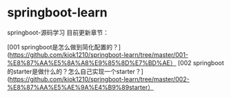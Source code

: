 # springboot-learn
springboot-源码学习
目前更新章节：

[001 springboot是怎么做到简化配置的？](https://github.com/kiok1210/springboot-learn/tree/master/001-%E8%87%AA%E5%8A%A8%E9%85%8D%E7%BD%AE）
[002 springboot的starter是做什么的？怎么自己实现一个starter？](https://github.com/kiok1210/springboot-learn/tree/master/002-%E8%87%AA%E5%AE%9A%E4%B9%89starter）

